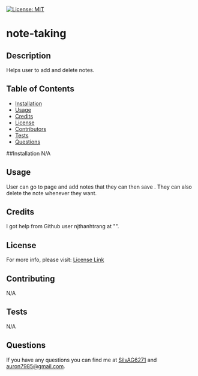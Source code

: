 
  [![License: MIT](https://img.shields.io/badge/License-MIT-yellow.svg)](https://opensource.org/licenses/MIT)

# note-taking


## Description
Helps user to add and delete notes.

## Table of Contents
- [Installation](#Installation)
- [Usage](#Usage)
- [Credits](#Credits)
- [License](#License)
- [Contributors](#Contributing)
- [Tests](#Tests)
- [Questions](#Questions)

##Installation
N/A
  
## Usage 
User can go to page and add notes that they can  then   save  .   They  can   also   delete  the  note   whenever  they want.


## Credits
I got help from Github user njthanhtrang at "".


## License 
For more info, please visit: [License Link](https://opensource.org/licenses/MIT)


## Contributing
N/A

## Tests 
N/A

## Questions 
If you have any questions you can find me at [SilvAG6271](https://github.com/SilvAG6271) and <a href="mailto:auron7985@gmail.com">auron7985@gmail.com</a>.
